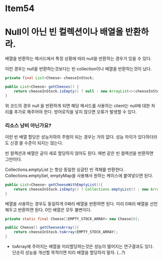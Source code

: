 # Item54

# Null이 아닌 빈 컬렉션이나 배열을 반환하라.

배열을 반환하는 메서드에서 특정 상황에 따라 null을 반환하는 경우가 있을 수 있다.

이런 경우는 null을 반환하는것보다는 빈 collection이나 배열을 반환하는것이 났다.

```java
private final List<Cheese> cheeseInStock;

public List<Cheese> getCheeses() {
    return cheeseInStock.isEmpty() ? null : new ArrayList<>(cheeseInStock);
}
```

위 코드의 경우 null 을 반환하게 되면 해당 메서드를 사용하는 client는 null에 대한 처리를 추가로 해주어야 한다. 방어로직을 넣지 않으면 오류가 발생할 수 있다.

### 리소스 낭비 아닌가요?

이런 빈 배열 할당은 성능저하의 주범이 되는 경우는 거의 없다. 성능 차이가 있다하더라도 신경 쓸 수준이 되지는 않는다.

빈 컬렉션과 배열은 굳이 새로 할당하지 않아도 된다. 매번 같은 빈 컬렉션을 반환하면 그만이다.

Collections.emptyList 는 항상 동일한 싱글턴 빈 객체를 반환한다. Collections.emptySet, emptyMap을 사용해서 원하는 케이스에 붙여넣으면 된다.

```java
public List<Cheese> getCheeseWithEmptyList(){
    return cheeseInStock.isEmpty() ? Collections.emptyList() : new ArrayList<>(cheeseInStock);
}
```

배열을 사용하는 경우도 동일하게 0짜리 배열을 반환하면 된다. 미리 0짜리 배열을 선언해두고 반환하면 된다. 0인 배열은 모두 불변이다.

```java
private static final Cheese[]EMPTY_STOCK_ARRAY= new Cheese[0];

public Cheese[] getCheesesArray(){
    return cheeseInStock.toArray(EMPTY_STOCK_ARRAY);
}
```

- toArray에 주어지는 배열을 미리할당하는것은 성능이 떨어지는 연구결과도 있다. 단순히 성능을 개선할 목적이면 미리 배열을 할당하지 말자. (…?)